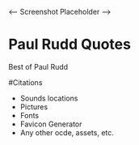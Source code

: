 <-- Screenshot Placeholder -->

# Paul Rudd Quotes
Best of Paul Rudd

#Citations
   * Sounds locations
   * Pictures
   * Fonts
   * Favicon Generator
   * Any other ocde, assets, etc.

